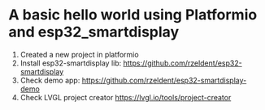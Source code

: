 # A basic hello world using Platformio and esp32_smartdisplay

1. Created a new project in platformio
2. Install esp32-smartdisplay lib: https://github.com/rzeldent/esp32-smartdisplay
3. Check demo app: https://github.com/rzeldent/esp32-smartdisplay-demo
4. Check LVGL project creator https://lvgl.io/tools/project-creator
